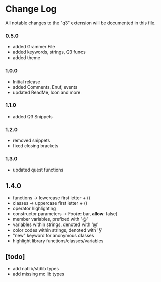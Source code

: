 # Change Log

All notable changes to the "q3" extension will be documented in this file.

### 0.5.0
- added Grammer File
- added keywords, strings, Q3 funcs
- added  theme

### 1.0.0

- Initial release
- added Comments, Enuf, events
- updated ReadMe, Icon and more

### 1.1.0

- added Q3 Snippets

### 1.2.0

- removed snippets
- fixed closing brackets 

### 1.3.0

- updated quest functions

## 1.4.0

- functions -> lowercase first letter + ()
- classes -> uppercase first letter + ()
- operator highlighting
- constructor parameters -> Foo(**e**: bar, **allow**: false)
- member variables, prefixed with '@'
- variables within strings, denoted with '@'
- color codes within strings, denoted with '§'
- "new" keyword for anonymous classes
- highlight library functions/classes/variables

## [todo]
- add natlib/stdlib types
- add missing mc lib types